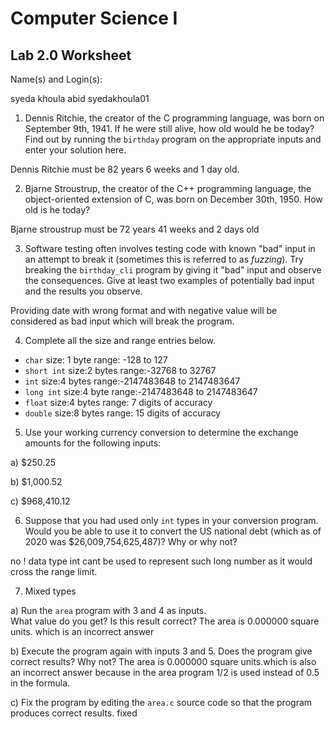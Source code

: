 
# Computer Science I 
## Lab 2.0 Worksheet

Name(s) and Login(s):

syeda khoula abid      syedakhoula01

1. Dennis Ritchie, the creator of the C programming language,
was born on September 9th, 1941.  If he were still alive,
how old would he be today?  Find out by running the `birthday`
program on the appropriate inputs and enter your solution here.

Dennis Ritchie must be 82 years 6 weeks and 1 day old.


2. Bjarne Stroustrup, the creator of the C++ programming
language, the object-oriented extension of C, was born on
December 30th, 1950.  How old is he today?

Bjarne stroustrup  must be 72 years 41 weeks and 2 days old



3. Software testing often involves testing code with known
"bad" input in an attempt to break it (sometimes this is
referred to as *fuzzing*).  Try breaking the `birthday_cli`
program by giving it "bad" input and observe the consequences.
Give at least two examples of potentially bad input and the
results you observe.

Providing date with wrong format and with negative value will be considered as bad input which will break the program.



4. Complete all the size and range entries below.

* `char`
  size: 1 byte
  range: -128 to 127
* `short int`
  size:2 bytes
  range:-32768 to 32767
* `int`
  size:4 bytes
  range:-2147483648 to 2147483647
* `long int`
  size:4 byte
  range:-2147483648 to 2147483647
* `float`
  size:4 bytes
  range: 7 digits of accuracy
* `double`
  size:8 bytes
  range: 15 digits of accuracy


5. Use your working currency conversion to determine
the exchange amounts for the following inputs:

  a) $250.25

  b) $1,000.52

  c) $968,410.12



6. Suppose that you had used only `int` types
in your conversion program.  Would you be able
to use it to convert the US national debt
(which as of 2020 was \$26,009,754,625,487)?
Why or why not?

no ! data type int cant be used to represent such long number as it would cross the range limit.



7. Mixed types

a) Run the `area` program with 3 and 4 as inputs.  
What value do you get?  Is this result correct?
The area is 0.000000 square units. which is an incorrect answer

b) Execute the program again with inputs 3 and 5.
Does the program give correct results?  Why not?
The area is 0.000000 square units.which is also an incorrect answer  because in the area program 1/2 is used instead of 0.5 in the formula.

c) Fix the program by editing the `area.c` source
code so that the program produces correct results.
fixed